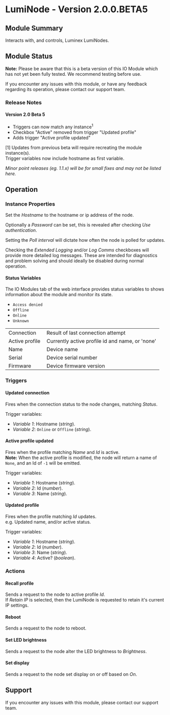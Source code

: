# LumiNode - Version 2.0.0.BETA5

## Module Summary

Interacts with, and controls, Luminex LumiNodes.

## Module Status

[//]: # (UNCOMMENT AND DELETE AS APPROPRIATE)
[//]: # (This IO Module is stable and has been tested internally.)
**Note:** Please be aware that this is a beta version of this IO Module which has not yet been fully tested. We recommend testing before use.

[//]: # (Always required)
If you encounter any issues with this module, or have any feedback regarding its operation, please contact our support team.

[//]: # (### Module Scope)
[//]: # (If important to mention explain the limitations and things this module cannot perform)

### Release Notes

#### Version 2.0 Beta 5

* Triggers can now match any instance<sup>1</sup>
* Checkbox "Active" removed from trigger "Updated profile"
* Adds trigger "Active profile updated"

[1] Updates from previous beta will require recreating the module instance(s).\
Trigger variables now include hostname as first variable.

[//]: # (Always required)
*Minor point releases (eg. 1.1.x) will be for small fixes and may not be listed here.*

[//]: # (## Requirements)
[//]: # (Mention any pre-requisites needed before setting up the module in terms of hardware, subscriptions, APIs)

[//]: # (## Configuration)
[//]: # (Mention any setup aspects the user should note that are generally done outside the Designer interface)

## Operation

[//]: # (Give operational details linked to using Instance Properties, Triggers, Conditions, Actions, Variables associated with the module's operation)

### Instance Properties

[//]: # (### List instance properties and their function)

Set the *Hostname* to the hostname or ip address of the node.

Optionally a *Password* can be set, this is revealed after checking *Use authentication*.

Setting the *Poll interval* will dictate how often the node is polled for updates.

Checking the *Extended Logging* and/or *Log Comms* checkboxes will provide more detailed log messages. These are intended for diagnostics and problem solving and should ideally be disabled during normal operation.

#### Status Variables

The IO Modules tab of the web interface provides status variables to shows information about the module and monitor its state.

<table>
    <style type="text/css">
    td {
        padding: 3 10px;
    }
    </style>
    <tbody>
    <tr class="separator"></tr>
    <tr>
        <td>Connection</td>
        <td>Result of last connection attempt</td>
            <ul style="margin-top:0px;">
                <li><code>Access denied</code></li>
                <li><code>Offline</code></li>
                <li><code>Online</code></li>
                <li><code>Unknown</code></li>
            </ul>
    </tr>
    <tr>
        <td>Active profile</td>
        <td>Currently active profile id and name, or 'none'</td>
    </tr>
    <tr>
        <td>Name</td>
        <td>Device name</td>
    </tr>
    <tr>
        <td>Serial</td>
        <td>Device serial number</td>
    </tr>
    <tr>
        <td>Firmware</td>
        <td>Device firmware version</td>
    </tr>
    <tr class="separator"></tr>
    </tbody>
</table>

### Triggers

#### Updated connection

Fires when the connection status to the node changes, matching *Status*.

Trigger variables:

* *Variable 1*: Hostname (*string*).
* *Variable 2*: <code>Online</code> or <code>Offline</code> (*string*).

#### Active profile updated

Fires when the profile matching *Name* and *Id* is active.\
**Note:** When the active profile is modified, the node will return a name of `None`, and an Id of `-1` will be emitted.

Trigger variables:

* *Variable 1*: Hostname (*string*).
* *Variable 2*: Id (*number*).
* *Variable 3*: Name (*string*).

#### Updated profile

Fires when the profile matching *Id* updates.\
e.g. Updated name, and/or active status.

Trigger variables:

* *Variable 1*: Hostname (*string*).
* *Variable 2*: Id (*number*).
* *Variable 3*: Name (*string*).
* *Variable 4*: Active? (*boolean*).

### Actions

#### Recall profile

Sends a request to the node to active profile *Id*.\
If *Retain IP* is selected, then the LumiNode is requested to retain it's current IP settings.

#### Reboot

Sends a request to the node to reboot.

#### Set LED brightness

Sends a request to the node alter the LED brightness to *Brightness*.

#### Set display

Sends a request to the node set display on or off based on *On*.

## Support

[//]: # (Always required)
If you encounter any issues with this module, please contact our support team.

[//]: # (### Module Use Example)
[//]: # (If relevant to documentation give examples of module use)

[//]: # (### Further Notes)
[//]: # (Possible location for further notes, may not be used)
